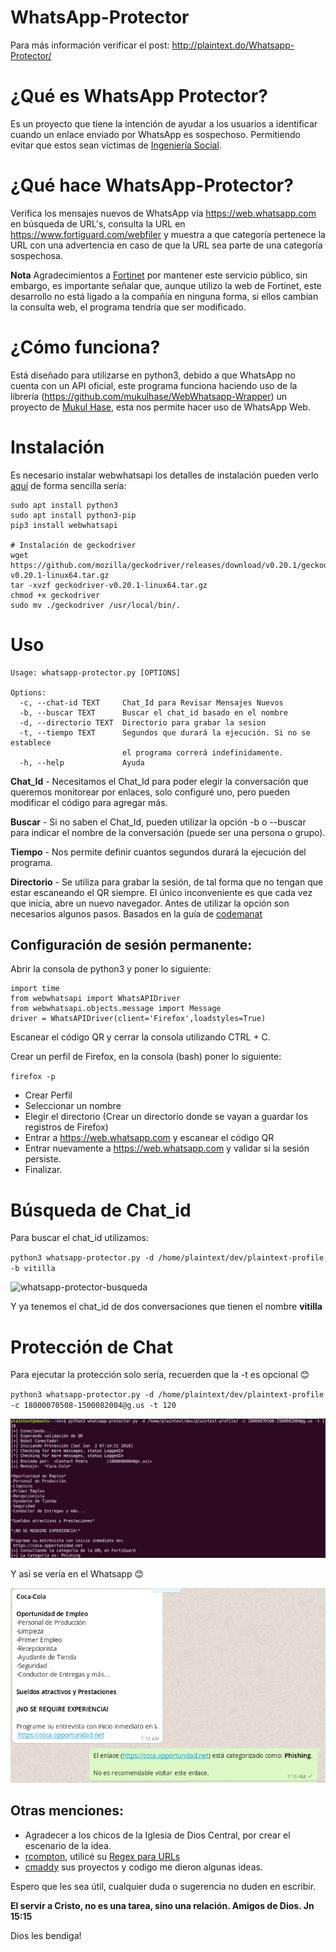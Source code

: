 # WhatsApp-Protector

Para más información verificar el post: http://plaintext.do/Whatsapp-Protector/

# ¿Qué es WhatsApp Protector?

Es un proyecto que tiene la intención de ayudar a los usuarios a identificar cuando un enlace enviado por WhatsApp es sospechoso. Permitiendo evitar que estos sean víctimas de [Ingeniería Social](https://es.wikipedia.org/wiki/Ingenier%C3%ADa_social_(seguridad_inform%C3%A1tica)).

# ¿Qué hace WhatsApp-Protector?

Verifica los mensajes nuevos de WhatsApp vía https://web.whatsapp.com en búsqueda de URL's, consulta la URL en https://www.fortiguard.com/webfiler y muestra a que categoría pertenece la URL con una advertencia en caso de que la URL sea parte de una categoría sospechosa. 

**Nota** Agradecimientos a [Fortinet](www.fortinet.com) por mantener este servicio público, sin embargo, es importante señalar que, aunque utilizo la web de Fortinet, este desarrollo no está ligado a la compañía en ninguna forma, si ellos cambian la consulta web, el programa tendría que ser modificado.

# ¿Cómo funciona? 

Está diseñado para utilizarse en python3, debido a que WhatsApp no cuenta con un API oficial, este programa funciona haciendo uso de la librería (https://github.com/mukulhase/WebWhatsapp-Wrapper) un proyecto de [Mukul Hase](https://github.com/mukulhase), esta nos permite hacer uso de WhatsApp Web.

# Instalación

Es necesario instalar webwhatsapi los detalles de instalación pueden verlo [aquí](https://github.com/mukulhase/WebWhatsapp-Wrapper) de forma sencilla sería:

``` 
sudo apt install python3
sudo apt install python3-pip
pip3 install webwhatsapi

# Instalación de geckodriver
wget https://github.com/mozilla/geckodriver/releases/download/v0.20.1/geckodriver-v0.20.1-linux64.tar.gz
tar -xvzf geckodriver-v0.20.1-linux64.tar.gz
chmod +x geckodriver
sudo mv ./geckodriver /usr/local/bin/.
 ```
 
# Uso

```
Usage: whatsapp-protector.py [OPTIONS]

Options:
  -c, --chat-id TEXT     Chat_Id para Revisar Mensajes Nuevos
  -b, --buscar TEXT      Buscar el chat_id basado en el nombre
  -d, --directorio TEXT  Directorio para grabar la sesion
  -t, --tiempo TEXT      Segundos que durará la ejecución. Si no se establece
                         el programa correrá indefinidamente.
  -h, --help             Ayuda

```

**Chat_Id** - Necesitamos el Chat_Id para poder elegir la conversación que queremos monitorear por enlaces, solo configuré uno, pero pueden modificar el código para agregar más.
 
**Buscar** - Si no saben el Chat_Id, pueden utilizar la opción -b o --buscar para indicar el nombre de la conversación (puede ser una persona o grupo).

**Tiempo** - Nos permite definir cuantos segundos durará la ejecución del programa. 
 
**Directorio** - Se utiliza para grabar la sesión, de tal forma que no tengan que estar escaneando el QR siempre. El único inconveniente es que cada vez que inicia, abre un nuevo navegador. Antes de utilizar la opción son necesarios algunos pasos. Basados en la guía de [codemanat](https://github.com/codemanat/WebWhatsAPI/blob/master/README.md)

## Configuración de sesión permanente: 

Abrir la consola de python3 y poner lo siguiente:
 
```
import time
from webwhatsapi import WhatsAPIDriver
from webwhatsapi.objects.message import Message
driver = WhatsAPIDriver(client='Firefox',loadstyles=True)
```

Escanear el código QR y cerrar la consola utilizando CTRL + C.
 
Crear un perfil de Firefox, en la consola (bash) poner lo siguiente:
 
`firefox -p`
 
* Crear Perfil
* Seleccionar un nombre
* Elegir el directorio (Crear un directorio donde se vayan a guardar los registros de Firefox)
* Entrar a https://web.whatsapp.com y escanear el código QR
* Entrar nuevamente a https://web.whatsapp.com y validar si la sesión persiste.
* Finalizar.

# Búsqueda de Chat_id

Para buscar el chat_id utilizamos:

`python3 whatsapp-protector.py -d /home/plaintext/dev/plaintext-profile -b vitilla`

![whatsapp-protector-busqueda](/assets/images/ws-busqueda.png)

Y ya tenemos el chat_id de dos conversaciones que tienen el nombre **vitilla**

# Protección de Chat

Para ejecutar la protección solo sería, recuerden que la -t es opcional 😊

`python3 whatsapp-protector.py -d /home/plaintext/dev/plaintext-profile -c 18000070508-1500082004@g.us -t 120`

![whatsapp-protector-busqueda](https://raw.githubusercontent.com/juliourena/juliourena.github.io/master/assets/images/ws-protector.png)

Y así se vería en el Whatsapp 😊

![whatsapp-protector-action](https://raw.githubusercontent.com/juliourena/juliourena.github.io/master/assets/images/whatsapp-action.png)

## Otras menciones:
- Agradecer a los chicos de la Iglesia de Dios Central, por crear el escenario de la idea.
- [rcompton](https://github.com/rcompton), utilicé su [Regex para URLs](https://github.com/rcompton/ryancompton.net/blob/master/assets/praw_drugs/urlmarker.py)
- [cmaddy](https://github.com/chrismaddalena) sus proyectos y codigo me dieron algunas ideas.

Espero que les sea útil, cualquier duda o sugerencia no duden en escribir.

**El servir a Cristo, no es una tarea, sino una relación. Amigos de Dios. Jn 15:15**
 
Dios les bendiga!